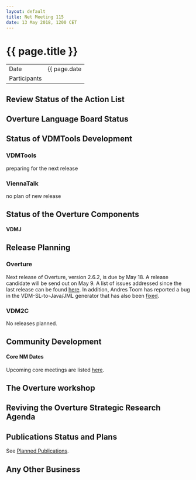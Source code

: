 ```yaml
---
layout: default
title: Net Meeting 115
date: 13 May 2018, 1200 CET
---
```


<script src="http://code.jquery.com/jquery-1.11.1.min.js">
</script>
<script src="/javascripts/edit.js"></script>
<script>setEditButonNm();</script>

# {{ page.title }}

|||
|---|---|
| Date | {{ page.date | date: "%-d %B %Y, %R %Z"}} |
| Participants |  |

## Review Status of the Action List


## Overture Language Board Status


## Status of VDMTools Development
### VDMTools

preparing for the next release

### ViennaTalk

no plan of new release

##  Status of the Overture Components
#### VDMJ



##  Release Planning

### Overture

Next release of Overture, version 2.6.2, is due by May 18. A release candidate will be send out on May 9. A list of issues addressed since the last release can be found [here](https://github.com/overturetool/overture/milestone/39?closed=1). In addition, Andres Toom has reported a bug in the VDM-SL-to-Java/JML generator that has also been [fixed](https://github.com/overturetool/overture/commit/ed9f962e23926c112482ea81ea068bb1ade27a68).

### VDM2C

No releases planned.

##  Community Development

#### Core NM Dates

Upcoming core meetings are listed [here](http://overturetool.org/netmeetings/).

## The Overture workshop


## Reviving the Overture Strategic Research Agenda


##  Publications Status and Plans

See [Planned Publications](http://overturetool.org/publications/PlannedPublications.html).

##  Any Other Business




